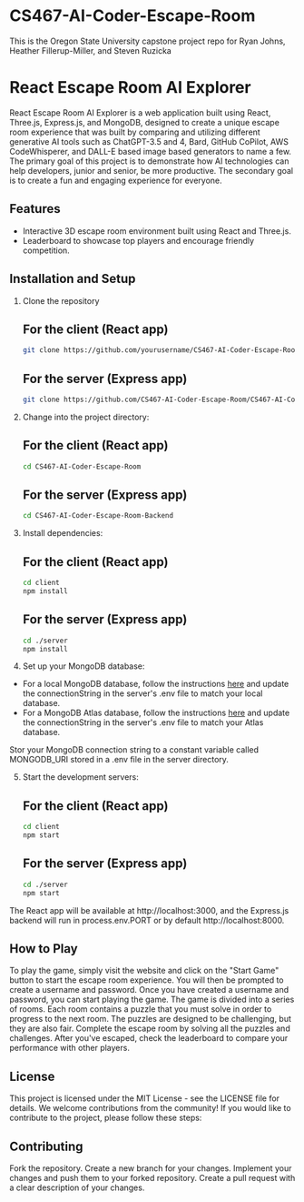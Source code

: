 # CS467-AI-Coder-Escape-Room
This is the Oregon State University capstone project repo for Ryan Johns, Heather Fillerup-Miller, and Steven Ruzicka

# React Escape Room AI Explorer

React Escape Room AI Explorer is a web application built using React, Three.js, Express.js, and MongoDB, designed to create a unique escape room experience that was built by comparing and utilizing different generative AI tools such as ChatGPT-3.5 and 4, Bard, GitHub CoPilot, AWS CodeWhisperer, and DALL-E based image based generators to name a few. The primary goal of this project is to demonstrate how AI technologies can help developers, junior and senior, be more productive. The secondary goal is to create a fun and engaging experience for everyone.

## Features

- Interactive 3D escape room environment built using React and Three.js.
- Leaderboard to showcase top players and encourage friendly competition.

## Installation and Setup
1. Clone the repository
    ## For the client (React app)
    ```bash
    git clone https://github.com/yourusername/CS467-AI-Coder-Escape-Room.git
    ```

    ## For the server (Express app)
    ```bash
    git clone https://github.com/CS467-AI-Coder-Escape-Room/CS467-AI-Coder-Escape-Room-Backend.git
    ```

2. Change into the project directory:
    ## For the client (React app)
    ```bash
    cd CS467-AI-Coder-Escape-Room
    ```

    ## For the server (Express app)
    ```bash
    cd CS467-AI-Coder-Escape-Room-Backend
    ```

3. Install dependencies:
    ## For the client (React app)
    ```bash
    cd client
    npm install
    ```

    ## For the server (Express app)
    ```bash
    cd ./server
    npm install
    ```

4. Set up your MongoDB database:

* For a local MongoDB database, follow the instructions [here](https://docs.mongodb.com/manual/installation/) and update the connectionString in the server's .env file to match your local database.
* For a MongoDB Atlas database, follow the instructions [here](https://docs.atlas.mongodb.com/getting-started/) and update the connectionString in the server's .env file to match your Atlas database.

Stor your MongoDB connection string to a constant variable called MONGODB_URI stored in a .env file in the server directory.

5. Start the development servers:
    ## For the client (React app)
    ```bash
    cd client
    npm start
    ```

    ## For the server (Express app)
    ```bash
    cd ./server
    npm start
    ```

The React app will be available at http://localhost:3000, and the Express.js backend will run in process.env.PORT or by default  http://localhost:8000.

## How to Play
To play the game, simply visit the website and click on the "Start Game" button to start the escape room experience. You will then be prompted to create a username and password. Once you have created a username and password, you can start playing the game. The game is divided into a series of rooms. Each room contains a puzzle that you must solve in order to progress to the next room. The puzzles are designed to be challenging, but they are also fair. Complete the escape room by solving all the puzzles and challenges. After you've escaped, check the leaderboard to compare your performance with other players.

## License
This project is licensed under the MIT License - see the LICENSE file for details.
We welcome contributions from the community! If you would like to contribute to the project, please follow these steps:

## Contributing
Fork the repository.
Create a new branch for your changes.
Implement your changes and push them to your forked repository.
Create a pull request with a clear description of your changes.





